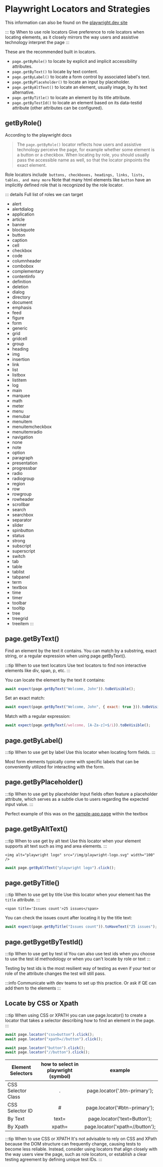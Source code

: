 # Playwright Locators and Strategies

This information can also be found on the [playwright.dev site](https://playwright.dev/docs/locators#quick-guide)

::: tip When to use role locators
Give preference to role locators when locating elements, as it closely mirrors the way users and assistive technology interpret the page
:::

These are the recommended built in locators.

- `page.getByRole()` to locate by explicit and implicit accessibility attributes.
- `page.getByText()` to locate by text content.
- `page.getByLabel()` to locate a form control by associated label's text.
- `page.getByPlaceholder()` to locate an input by placeholder.
- `page.getByAltText()` to locate an element, usually image, by its text alternative.
- `page.getByTitle()` to locate an element by its title attribute.
- `page.getByTestId()` to locate an element based on its data-testid attribute (other attributes can be configured).

## getByRole()

According to the playwright docs

> The `page.getByRole()` locator reflects how users and assistive technology perceive the page, for example whether some element is a button or a checkbox. When locating by role, you should usually pass the accessible name as well, so that the locator pinpoints the exact element.

Role locators include` buttons, checkboxes, headings, links, lists, tables, and many more` Note that many html elements like `button` have an implicitly defined role that is recognized by the role locator.

::: details Full list of roles we can target

- alert
- alertdialog
- application
- article
- banner
- blockquote
- button
- caption
- cell
- checkbox
- code
- columnheader
- combobox
- complementary
- contentinfo
- definition
- deletion
- dialog
- directory
- document
- emphasis
- feed
- figure
- form
- generic
- grid
- gridcell
- group
- heading
- img
- insertion
- link
- list
- listbox
- listitem
- log
- main
- marquee
- math
- meter
- menu
- menubar
- menuitem
- menuitemcheckbox
- menuitemradio
- navigation
- none
- note
- option
- paragraph
- presentation
- progressbar
- radio
- radiogroup
- region
- row
- rowgroup
- rowheader
- scrollbar
- search
- searchbox
- separator
- slider
- spinbutton
- status
- strong
- subscript
- superscript
- switch
- tab
- table
- tablist
- tabpanel
- term
- textbox
- time
- timer
- toolbar
- tooltip
- tree
- treegrid
- treeitem
  :::

## page.getByText()

Find an element by the text it contains. You can match by a substring, exact string, or a regular expression when using page.getByText().

:::tip When to use text locators
Use text locators to find non interactive elements like div, span, p, etc.
:::

You can locate the element by the text it contains:

```js
await expect(page.getByText("Welcome, John")).toBeVisible();
```

Set an exact match:

```js
await expect(page.getByText("Welcome, John", { exact: true })).toBeVisible();
```

Match with a regular expression:

```js
await expect(page.getByText(/welcome, [A-Za-z]+$/i)).toBeVisible();
```

## page.getByLabel()

:::tip When to use get by label
Use this locator when locating form fields.
:::

Most form elements typically come with specific labels that can be conveniently utilized for interacting with the form.

## page.getByPlaceholder()

:::tip When to use get by placeholder
Input fields often feature a placeholder attribute, which serves as a subtle clue to users regarding the expected input value.
:::

Perfect example of this was on the [sample-app page](http://uitestingplayground.com/sampleapp) within the textbox

## page.getByAltText()

:::tip When to use get by alt text
Use this locator when your element supports alt text such as img and area elements.
:::

`<img alt="playwright logo" src="/img/playwright-logo.svg" width="100" />`

```js
await page.getByAltText("playwright logo").click();
```

## page.getByTitle()

:::tip When to use get by title
Use this locator when your element has the `title` attribute.
:::

`<span title='Issues count'>25 issues</span>`

You can check the issues count after locating it by the title text:

```js
await expect(page.getByTitle("Issues count")).toHaveText("25 issues");
```

## page.getBygetByTestId()

:::tip When to use get by test id
You can also use test ids when you choose to use the test id methodology or when you can't locate by role or text
:::

Testing by test ids is the most resilient way of testing as even if your text or role of the attribute changes the test will still pass.

:::info
Communicate with dev teams to set up this practice. Or ask if QE can add them to the elements
:::

## Locate by CSS or Xpath

:::tip When using CSS or XPATH
you can use page.locator() to create a locator that takes a selector describing how to find an element in the page.
:::

```js
await page.locator("css=button").click();
await page.locator("xpath=//button").click();

await page.locator("button").click();
await page.locator("//button").click();
```

| Element Selectors  | how to select in playwright (symbol) |             example             |
| ------------------ | :----------------------------------: | :-----------------------------: |
| CSS Selector Class |                  .                   |  page.locator('.btn-primary');  |
| CSS Selector ID    |                  #                   |  page.locator('#btn-primary');  |
| By Text            |                text=                 |  page.locator('text=Button');   |
| By Xpath           |                xpath=                | page.locator('xpath=//button'); |

:::tip When to use CSS or XPATH
It's not advisable to rely on CSS and XPath because the DOM structure can frequently change, causing tests to become less reliable. Instead, consider using locators that align closely with the way users view the page, such as role locators, or establish a clear testing agreement by defining unique test IDs.
:::
